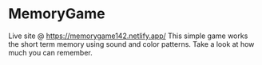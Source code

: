 ﻿# MemoryGame
Live site @ https://memorygame142.netlify.app/
This simple game works the short term memory using sound and color patterns. Take a look at how much you can remember. 
